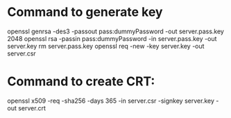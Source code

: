 # Command to generate key
openssl genrsa -des3 -passout pass:dummyPassword -out server.pass.key 2048
openssl rsa -passin pass:dummyPassword -in server.pass.key -out server.key
rm server.pass.key
openssl req -new -key server.key -out server.csr

# Command to create CRT:

openssl x509 -req -sha256 -days 365 -in server.csr -signkey server.key -out server.crt